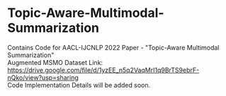 # Topic-Aware-Multimodal-Summarization <br>
Contains Code for AACL-IJCNLP 2022 Paper - "Topic-Aware Multimodal Summarization"
<br> Augmented MSMO Dataset Link: https://drive.google.com/file/d/1yzEE_n5q2VaqMrI1q9BrTS9ebrF-nQko/view?usp=sharing
<br> Code Implementation Details will be added soon.
